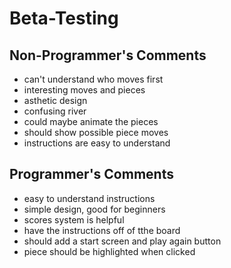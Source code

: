 # Beta-Testing

## Non-Programmer's Comments
- can't understand who moves first
- interesting moves and pieces
- asthetic design
- confusing river
- could maybe animate the pieces
- should show possible piece moves
- instructions are easy to understand

## Programmer's Comments
- easy to understand instructions
- simple design, good for beginners
- scores system is helpful
- have the instructions off of tthe board
- should add a start screen and play again button
- piece should be highlighted when clicked